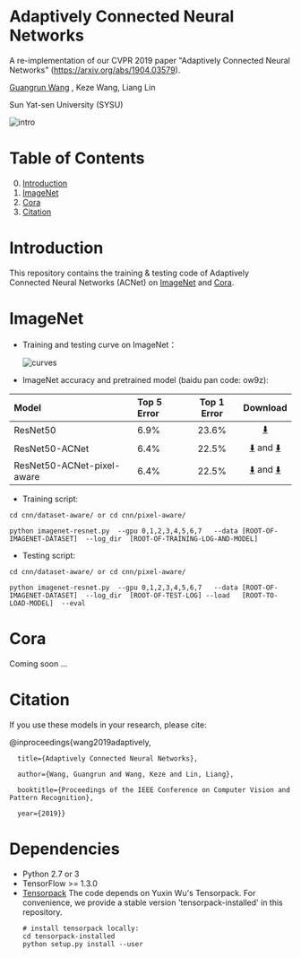 # Adaptively Connected Neural Networks
A re-implementation of our CVPR 2019 paper "Adaptively Connected Neural Networks" (https://arxiv.org/abs/1904.03579).

[Guangrun Wang](https://wanggrun.github.io/) , Keze Wang, Liang Lin

Sun Yat-sen University (SYSU)



![intro](https://github.com/wanggrun/Adaptively-Connected-Neural-Networks/blob/master/intro.jpg)




# Table of Contents
0. [Introduction](#introduction)
0. [ImageNet](#imagenet)
0. [Cora](#cora)
0. [Citation](#citation)

# Introduction

This repository contains the training & testing code of Adaptively Connected Neural Networks (ACNet) on [ImageNet](http://image-net.org/challenges/LSVRC/2015/) and [Cora](http://linqs.cs.umd.edu/projects/projects/lbc/). 


# ImageNet

+ Training and testing curve on ImageNet：



   ![curves](https://github.com/wanggrun/Adaptively-Connected-Neural-Networks/blob/master/error.jpg)
	   
	   
	   
	   
	   
	   
	   

+ ImageNet accuracy and pretrained model (baidu pan code: ow9z):

| Model            | Top 5 Error | Top 1 Error | Download                                                                          |
|:-----------------|:------------|:-----------:|:---------------------------------------------------------------------------------:|
| ResNet50         | 6.9%       | 23.6%      | [:arrow_down:](http://models.tensorpack.com/ResNet/ImageNet-ResNet50.npz)         |
| ResNet50-ACNet   | 6.4%       | 22.5%      | [:arrow_down:](https://drive.google.com/open?id=1M0Nb6IKiGdlHy8hOOG_Rcbh861Ve1OeE)   and [:arrow_down:](https://pan.baidu.com/s/1KoaBmK_dr35zkmXXDlyDdA)   |
| ResNet50-ACNet-pixel-aware| 6.4% | 22.5%   | [:arrow_down:](https://drive.google.com/open?id=1OTV-LFX1VrCxRIHju036uNkNz0aJBhGJ)   and [:arrow_down:](https://pan.baidu.com/s/1KoaBmK_dr35zkmXXDlyDdA)     |


+ Training script:
```
cd cnn/dataset-aware/ or cd cnn/pixel-aware/

python imagenet-resnet.py  --gpu 0,1,2,3,4,5,6,7   --data [ROOT-OF-IMAGENET-DATASET]  --log_dir  [ROOT-OF-TRAINING-LOG-AND-MODEL] 
```

+ Testing script:
```
cd cnn/dataset-aware/ or cd cnn/pixel-aware/

python imagenet-resnet.py  --gpu 0,1,2,3,4,5,6,7   --data [ROOT-OF-IMAGENET-DATASET]  --log_dir  [ROOT-OF-TEST-LOG] --load   [ROOT-TO-LOAD-MODEL]  --eval
```

# Cora

Coming soon ...

# Citation

If you use these models in your research, please cite:

@inproceedings{wang2019adaptively,
  
      title={Adaptively Connected Neural Networks},
  
      author={Wang, Guangrun and Wang, Keze and Lin, Liang},
  
      booktitle={Proceedings of the IEEE Conference on Computer Vision and Pattern Recognition},
  
      year={2019}}
      

# Dependencies
+ Python 2.7 or 3
+ TensorFlow >= 1.3.0
+ [Tensorpack](https://github.com/ppwwyyxx/tensorpack)
   The code depends on Yuxin Wu's Tensorpack. For convenience, we provide a stable version 'tensorpack-installed' in this repository. 
   ```
   # install tensorpack locally:
   cd tensorpack-installed
   python setup.py install --user
   ```
